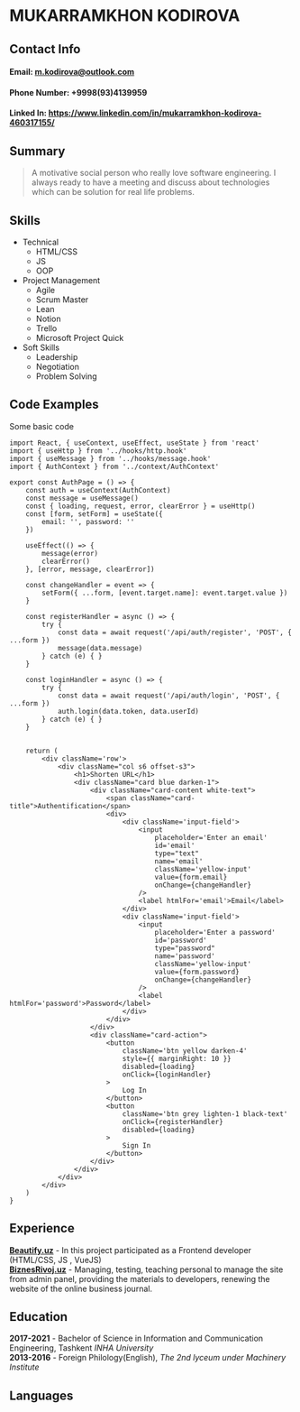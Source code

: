 # MUKARRAMKHON KODIROVA

## Contact Info

#### Email: <m.kodirova@outlook.com>
#### Phone Number: +9998(93)4139959
#### Linked In: <https://www.linkedin.com/in/mukarramkhon-kodirova-460317155/>


## Summary
> A motivative social person who really love software engineering. I always ready to have a meeting and discuss about technologies which can be solution for real life problems. 


## Skills
- Technical
  - HTML/CSS
  - JS
  - OOP
- Project Management
  - Agile
  - Scrum Master
  - Lean
  - Notion
  - Trello 
  - Microsoft Project Quick
- Soft Skills
  - Leadership
  - Negotiation
  - Problem Solving


## Code Examples

Some basic code

```
import React, { useContext, useEffect, useState } from 'react'
import { useHttp } from '../hooks/http.hook'
import { useMessage } from '../hooks/message.hook'
import { AuthContext } from '../context/AuthContext'

export const AuthPage = () => {
    const auth = useContext(AuthContext)
    const message = useMessage()
    const { loading, request, error, clearError } = useHttp()
    const [form, setForm] = useState({
        email: '', password: ''
    })

    useEffect(() => {
        message(error)
        clearError()
    }, [error, message, clearError])

    const changeHandler = event => {
        setForm({ ...form, [event.target.name]: event.target.value })
    }

    const registerHandler = async () => {
        try {
            const data = await request('/api/auth/register', 'POST', { ...form })
            message(data.message)
        } catch (e) { }
    }

    const loginHandler = async () => {
        try {
            const data = await request('/api/auth/login', 'POST', { ...form })
            auth.login(data.token, data.userId)
        } catch (e) { }
    }


    return (
        <div className='row'>
            <div className="col s6 offset-s3">
                <h1>Shorten URL</h1>
                <div className="card blue darken-1">
                    <div className="card-content white-text">
                        <span className="card-title">Authentification</span>
                        <div>
                            <div className='input-field'>
                                <input
                                    placeholder='Enter an email'
                                    id='email'
                                    type="text"
                                    name='email'
                                    className='yellow-input'
                                    value={form.email}
                                    onChange={changeHandler}
                                />
                                <label htmlFor='email'>Email</label>
                            </div>
                            <div className='input-field'>
                                <input
                                    placeholder='Enter a password'
                                    id='password'
                                    type="password"
                                    name='password'
                                    className='yellow-input'
                                    value={form.password}
                                    onChange={changeHandler}
                                />
                                <label htmlFor='password'>Password</label>
                            </div>
                        </div>
                    </div>
                    <div className="card-action">
                        <button
                            className='btn yellow darken-4'
                            style={{ marginRight: 10 }}
                            disabled={loading}
                            onClick={loginHandler}
                        >
                            Log In
                        </button>
                        <button
                            className='btn grey lighten-1 black-text'
                            onClick={registerHandler}
                            disabled={loading}
                        >
                            Sign In
                        </button>
                    </div>
                </div>
            </div>
        </div>
    )
}

```


## Experience 
**[Beautify.uz](www.beautify.uz)** - In this project participated as a Frontend developer (HTML/CSS, JS , VueJS) <br />
**[BiznesRivoj.uz](www.biznesrivoj.uz)** - Managing, testing, teaching personal to manage the site from admin panel, providing the materials to developers, renewing the website of the online business journal.


## Education
**2017-2021** - Bachelor of Science in Information and Communication Engineering, Tashkent *INHA University*  
**2013-2016** - Foreign Philology(English), *The 2nd lyceum under Machinery Institute*


## Languages

